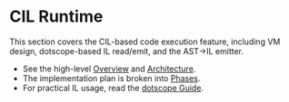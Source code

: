 # CIL Runtime

This section covers the CIL-based code execution feature, including VM design, dotscope-based IL read/emit, and the AST→IL emitter.

- See the high-level [Overview](./overview.md) and [Architecture](./architecture.md).
- The implementation plan is broken into [Phases](./phases.md).
- For practical IL usage, read the [dotscope Guide](../cil-runtime/dotscope-guide.md).
